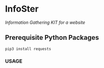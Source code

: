 # InfoSter

*Information Gathering KIT for a website*

## Prerequisite Python Packages

```pip3 install bs4
pip3 install requests
```

### USAGE

```python3 main.py
```
